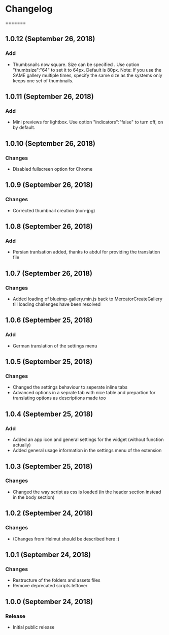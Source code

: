 # Changelog

=======

## 1.0.12 (September 26, 2018)

### Add
- Thumbsnails now square. Size can be specified . Use option "thumbsize":"64" to set it to 64px. 
  Default is 80px. Note: If you use the SAME gallery multiple times, specify the same size as
  the systems only keeps one set of thumbnails.

## 1.0.11 (September 26, 2018)

### Add
- Mini previews for lightbox. Use option "indicators":"false" to turn off, on by default.

## 1.0.10 (September 26, 2018)

### Changes
- Disabled fullscreen option for Chrome

## 1.0.9 (September 26, 2018)

### Changes
- Corrected thumbnail creation (non-jpg)

## 1.0.8 (September 26, 2018)

### Add
- Persian tranlsation added, thanks to abdul for providing the translation file

## 1.0.7 (September 26, 2018)

### Changes
- Added loading of blueimp-gallery.min.js back to MercatorCreateGallery till loading challenges have been resolved

## 1.0.6 (September 25, 2018)

### Add
- German translation of the settings menu

## 1.0.5 (September 25, 2018)

### Changes
- Changed the settings behaviour to seperate inline tabs
- Advanced options in a seprate tab with nice table and prepartion for translating options as descriptions made too

## 1.0.4 (September 25, 2018)

### Add
- Added an app icon and general settings for the widget (without function actually)
- Added general usage information in the settings menu of the extension

## 1.0.3 (September 25, 2018)

### Changes
- Changed the way script as css is loaded (in the header section instead in the body section)

## 1.0.2 (September 24, 2018)

### Changes
- (Changes from Helmut should be described here :)

## 1.0.1 (September 24, 2018)

### Changes
- Restructure of the folders and assets files
- Remove deprecated scripts leftover

## 1.0.0 (September 24, 2018)

### Release
- Initial public release
